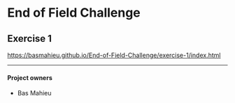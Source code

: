 # End of Field Challenge

## Exercise 1

https://basmahieu.github.io/End-of-Field-Challenge/exercise-1/index.html

---

#### Project owners

- Bas Mahieu
